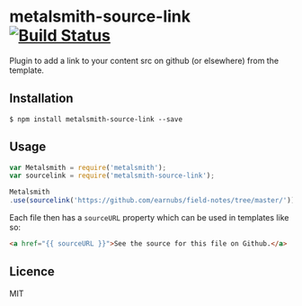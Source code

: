 # metalsmith-source-link [![Build Status](https://travis-ci.org/earnubs/metalsmith-source-link.svg?branch=master)](https://travis-ci.org/earnubs/metalsmith-source-link)

Plugin to add a link to your content src on github (or elsewhere) from the template.


## Installation

```
$ npm install metalsmith-source-link --save
```

## Usage

```js
var Metalsmith = require('metalsmith');
var sourcelink = require('metalsmith-source-link');

Metalsmith
.use(sourcelink('https://github.com/earnubs/field-notes/tree/master/'))
```

Each file then has a `sourceURL` property which can be used in templates like so:

```html
<a href="{{ sourceURL }}">See the source for this file on Github.</a>
```

## Licence

MIT
